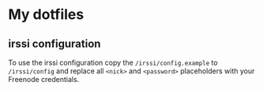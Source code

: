My dotfiles
===========

irssi configuration
-------------------

To use the irssi configuration copy the `/irssi/config.example` to
`/irssi/config` and replace all `<nick>` and `<password>` placeholders with
your Freenode credentials.
